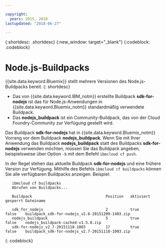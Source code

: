 ```yaml
---

copyright:
  years: 2015, 2018
lastupdated: "2018-06-27"

---
```


{:shortdesc: .shortdesc}
{:new_window: target="_blank"}
{:codeblock: .codeblock}

# Node.js-Buildpacks

{{site.data.keyword.Bluemix}} stellt mehrere Versionen des Node.js-Buildpacks bereit.
{: shortdesc}

* Das von {{site.data.keyword.IBM_notm}} erstellte Buildpack **sdk-for-nodejs** ist das für Node.js-Anwendungen in {{site.data.keyword.Bluemix_notm}} standardmäßig verwendete Buildpack.
* Das **nodejs_buildpack** ist ein Community-Buildpack, das von der Cloud Foundry-Community zur Verfügung gestellt wird.

Das Buildpack **sdk-for-nodejs** hat in {{site.data.keyword.Bluemix_notm}} Vorrang vor dem Buildpack **nodejs_buildpack**. Wenn Sie mit Ihrer Anwendung das Buildpack **nodejs_buildpack** statt des Buildpacks **sdk-for-nodejs** verwenden möchten, müssen Sie das Buildpack angeben, beispielsweise über Option `-b` mit dem Befehl `ibmcloud cf push`.

In der Regel stehen das aktuelle Buildpack **sdk-for-nodejs** und eine frühere Version zur Verfügung.  Mithilfe des Befehls `ibmcloud cf buildpacks` können Sie alle verfügbaren Buildpacks anzeigen.  Beispiel:

```
   ibmcloud cf buildpacks
   Abrufen von Buildpacks...

   Buildpack                                 Position   aktiviert gesperrt Dateiname   

   sdk_for_nodejs                            2          true      false    buildpack_sdk-for-nodejs_v2.8-20151209-1403.zip   
   nodejs_buildpack                          5          true      false    nodejs_buildpack-cached-v1.5.0.zip   
   sdk-for-nodejs_v2_7-20151118-1003         17         true      false    buildpack_sdk-for-nodejs_v2.7-20151118-1003.zip
```
{: codeblock}
